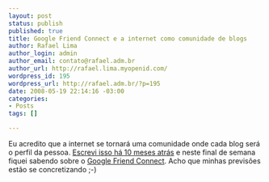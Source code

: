 ```yaml
--- 
layout: post
status: publish
published: true
title: Google Friend Connect e a internet como comunidade de blogs
author: Rafael Lima
author_login: admin
author_email: contato@rafael.adm.br
author_url: http://rafael.lima.myopenid.com/
wordpress_id: 195
wordpress_url: http://rafael.adm.br/?p=195
date: 2008-05-19 22:14:16 -03:00
categories: 
- Posts
tags: []

---
```

Eu acredito que a internet se tornará uma comunidade onde cada blog será o perfil da pessoa. <a href="http://rafael.adm.br/p/comunidade-de-blogs-com-ia-semantica-colaboracao-e-openid/">Escrevi isso há 10 meses atrás</a> e neste final de semana fiquei sabendo sobre o <a href="http://www.google.com/friendconnect/">Google Friend Connect</a>. Acho que minhas previsões estão se concretizando ;-)
